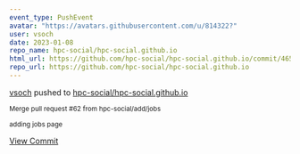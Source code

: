 ```yaml
---
event_type: PushEvent
avatar: "https://avatars.githubusercontent.com/u/814322?"
user: vsoch
date: 2023-01-08
repo_name: hpc-social/hpc-social.github.io
html_url: https://github.com/hpc-social/hpc-social.github.io/commit/4652a18ff457c611e58f65fdbfe0330040bc05c9
repo_url: https://github.com/hpc-social/hpc-social.github.io
---
```


<a href='https://github.com/vsoch' target='_blank'>vsoch</a> pushed to <a href='https://github.com/hpc-social/hpc-social.github.io' target='_blank'>hpc-social/hpc-social.github.io</a>

<small>Merge pull request #62 from hpc-social/add/jobs

adding jobs page</small>

<a href='https://github.com/hpc-social/hpc-social.github.io/commit/4652a18ff457c611e58f65fdbfe0330040bc05c9' target='_blank'>View Commit</a>